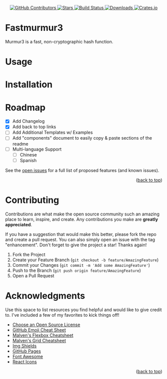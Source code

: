 <div id="top"></div>

<p align="center">
<a href="https://github.com/kurtbuilds/fastmurmur3/graphs/contributors">
    <img src="https://img.shields.io/github/contributors/kurtbuilds/fastmurmur3.svg?style=flat-square" alt="GitHub Contributors" />
</a>
<a href="https://github.com/kurtbuilds/fastmurmur3/stargazers">
    <img src="https://img.shields.io/github/stars/kurtbuilds/fastmurmur3.svg?style=flat-square" alt="Stars" />
</a>
<a href="https://github.com/kurtbuilds/fastmurmur3/actions">
    <img src="https://img.shields.io/github/workflow/status/kurtbuilds/fastmurmur3/test?style=flat-square" alt="Build Status" />
</a>
<a href="https://crates.io/crates/fastmurmur3">
    <img src="https://img.shields.io/crates/d/fastmurmur3?style=flat-square" alt="Downloads" />
</a>
<a href="https://crates.io/crates/fastmurmur3">
    <img src="https://img.shields.io/crates/v/fastmurmur3?style=flat-square" alt="Crates.io" />
</a>

</p>

# Fastmurmur3

Murmur3 is a fast, non-cryptographic hash function.

# Usage

# Installation

# Roadmap

- [x] Add Changelog
- [x] Add back to top links
- [ ] Add Additional Templates w/ Examples
- [ ] Add "components" document to easily copy & paste sections of the readme
- [ ] Multi-language Support
    - [ ] Chinese
    - [ ] Spanish

See the [open issues](https://github.com/othneildrew/Best-README-Template/issues) for a full list of proposed features (and known issues).

<p align="right">(<a href="#top">back to top</a>)</p>

# Contributing

Contributions are what make the open source community such an amazing place to learn, inspire, and create. Any contributions you make are **greatly appreciated**.

If you have a suggestion that would make this better, please fork the repo and create a pull request. You can also simply open an issue with the tag "enhancement".
Don't forget to give the project a star! Thanks again!

1. Fork the Project
2. Create your Feature Branch (`git checkout -b feature/AmazingFeature`)
3. Commit your Changes (`git commit -m 'Add some AmazingFeature'`)
4. Push to the Branch (`git push origin feature/AmazingFeature`)
5. Open a Pull Request

# Acknowledgments

Use this space to list resources you find helpful and would like to give credit to. I've included a few of my favorites to kick things off!

* [Choose an Open Source License](https://choosealicense.com)
* [GitHub Emoji Cheat Sheet](https://www.webpagefx.com/tools/emoji-cheat-sheet)
* [Malven's Flexbox Cheatsheet](https://flexbox.malven.co/)
* [Malven's Grid Cheatsheet](https://grid.malven.co/)
* [Img Shields](https://shields.io)
* [GitHub Pages](https://pages.github.com)
* [Font Awesome](https://fontawesome.com)
* [React Icons](https://react-icons.github.io/react-icons/search)

<p align="right">(<a href="#top">back to top</a>)</p>